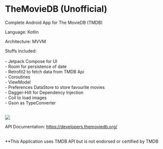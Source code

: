 # TheMovieDB (Unofficial)

Complete Android App for The MovieDB (TMDB)

Language: Kotlin

Architecture: MVVM

Stuffs included:</br></br>
    - Jetpack Compose for UI</br>
    - Room for persistence of date</br>
    - Retrofit2 to fetch data from TMDB Api</br>
    - Coroutines</br>
    - ViewModel</br>
    - Preferences DataStore to store favourite movies</br>
    - Dagger-Hilt for Dependency Injection</br>
    - Coil to load images</br>
    - Gson as TypeConverter</br></br>
    
<img src="https://m-cdn.phonearena.com/images/article/104538-wide-two_940/Bit-Torrent-app-The-Movie-DB.Net-still-resides-in-the-App-Store"/>
    
API Documentation: https://developers.themoviedb.org/</br></br>

**This Application uses TMDB API but is not endorsed or certified by TMDB
